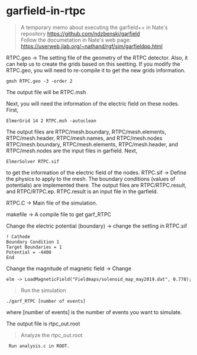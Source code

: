 # garfield-in-rtpc

> A temporary memo about executing the garfield++ in Nate's repository https://github.com/ndzbenski/garfield  
> Follow the documetation in Nate's web page: https://userweb.jlab.org/~nathand/rgf/sim/garfieldpp.html

RTPC.geo  -> The setting file of the geometry of the RTPC detector. Also, it can help us to create the grids based on this seetting. 
If you modify the RTPC.geo, you will need to re-compile it to get the new grids information. 

    gmsh RTPC.geo -3 -order 2
The output file will be RTPC.msh

Next, you will need the information of the electric field on these nodes. 
First, 

    ElmerGrid 14 2 RTPC.msh -autoclean
  
The output files are RTPC/mesh.boundary, RTPC/mesh.elements, RTPC/mesh.header, RTPC/mesh.names, and RTPC/mesh.nodes 
RTPC/mesh.boundary, RTPC/mesh.elements, RTPC/mesh.header, and RTPC/mesh.nodes are the input files in garfield.
Next, 

    ElmerSolver RTPC.sif
to get the information of the electric field of the nodes. 
RTPC.sif  -> Define the physics to apply to the mesh. The boundary conditions (values of potentials) are implemented there.
The output files are RTPC/RTPC.result, and RTPC/RTPC.ep. RTPC.result is an input file in the garfield. 
  
RTPC.C -> Main file of the simulation. 

makefile -> A compile file to get garf_RTPC

Change the electric potential (boundary) -> change the setting in RTPC.sif

    ! Cathode
    Boundary Condition 1
    Target Boundaries = 1
    Potential = -4400
    End
 
Change the magnitude of magnetic field -> Change 

    elm -> LoadMagneticField("Fieldmaps/solenoid_map_may2019.dat", 0.778); 
  
  
> Run the simulation 

    ./garf_RTPC [number of events] 
  where [number of events] is the number of events you want to simulate.
  
  The output file is rtpc_out.root
  
  > Analyze the rtpc_out.root
  
     Run analysis.c in ROOT. 
     
  

